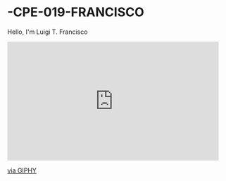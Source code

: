 # -CPE-019-FRANCISCO

Hello, I'm Luigi T. Francisco

<iframe src="https://giphy.com/embed/4lu5FuhtrbaOQgKN57" width="480" height="270" frameBorder="0" class="giphy-embed" allowFullScreen></iframe><p><a href="https://giphy.com/gifs/xbox-game-xbox-series-x-s-4lu5FuhtrbaOQgKN57">via GIPHY</a></p>
